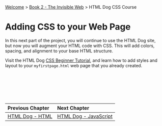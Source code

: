 [Welcome](../../) > [Book 2 - The Invisible Web](../README.md) > HTML Dog CSS Course

# Adding CSS to your Web Page

In this next part of the project, you will continue to use the HTML Dog site, but now you will augment your HTML code with CSS. This will add colors, spacing, and alignment to your base HTML structure.

Visit the HTML Dog [CSS Beginner Tutorial](https://www.htmldog.com/guides/css/beginner/), and learn how to add styles and layout to your `myfirstpage.html` web page that you already created.

<br/>
<br/>
<br/>
<br/>
<br/>

| Previous Chapter | Next Chapter |
| :------------- |:-------------|
| [HTML Dog - HTML](./HTML_DOG.md) | [HTML Dog - JavaScript](./JS_DOG.md) |
